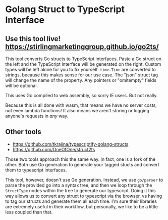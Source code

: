 # Golang Struct to TypeScript Interface

## Use this tool live! https://stirlingmarketinggroup.github.io/go2ts/

This tool converts Go structs to TypeScript interfaces. Paste a Go struct on the left and the TypeScript interface will be generated on the right.
Custom types will be left alone for you to fix yourself. `time.Time` are converted to strings, because this makes sense for our use case.
The "json" struct tag will change the name of the property. Any pointers or "omitempty" fields will be optional.

This uses Go compiled to web assembly, so sorry IE users. But not really.

Because this is all done with wasm, that means we have no server costs, not even lambda functions! It also means we aren't storing or logging anyone's requests in *any* way.

## Other tools

- https://github.com/tkrajina/typescriptify-golang-structs
- https://github.com/OneOfOne/struct2ts

Those two tools approach this the same way. In fact, one is a fork of the other. Both use Go generation to generate your tagged stucts and convert them to typescript interfaces.

This tool, however, doesn't use Go generation. Instead, we use `go/parser` to parse the provided go into a syntax tree, and then we loop through the `StructType` nodes within the tree to generate our typescript. Doing it this way allows us to convert any struct to typescript via the browser, vs having to tag our structs and generate them all each time. I'm sure their libraries are extremely useful in their workflow, but personally, we like to be a little less coupled than that.